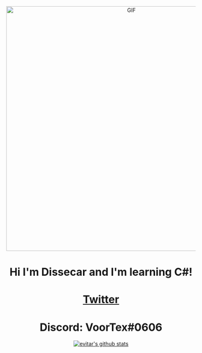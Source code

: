 <div align="center">
<img hight="500" width="650" alt="GIF" align="center" src="https://github.com/evitar/evitar/blob/main/assets/kenshin.gif">
 
</div>

<h1 align="center">Hi I'm Dissecar and I'm learning C#</a>!</h1>

  <h1 align="center"><a href="https://twitter.com/dissecar">Twitter</a></h1> 
  <h1 align="center"><a>Discord: VoorTex#0606 </a></h1> 

<p align="center">
  <a href="https://github.com/dissecar"><img src="https://github-readme-stats.vercel.app/api?username=dissecar&&show_icons=true&theme=synthwave" alt="evitar's github stats"></a>
</p>




<!--
**edisonlee55/edisonlee55** is a ✨ _special_ ✨ repository because its `README.md` (this file) appears on your GitHub profile.

Here are some ideas to get you started:

- 🔭 I’m currently working on ...
- 🌱 I’m currently learning ...
- 👯 I’m looking to collaborate on ...
- 🤔 I’m looking for help with ...
- 💬 Ask me about ...
- 📫 How to reach me: ...
- 😄 Pronouns: ...
- ⚡ Fun fact: ...
-->
